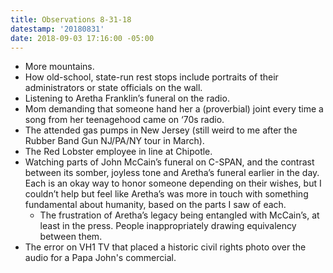 ```yaml
---
title: Observations 8-31-18
datestamp: '20180831'
date: 2018-09-03 17:16:00 -05:00
---
```


- More mountains.
- How old-school, state-run rest stops include portraits of their administrators or state officials on the wall.
- Listening to Aretha Franklin’s funeral on the radio.
- Mom demanding that someone hand her a (proverbial) joint every time a song from her teenagehood came on ‘70s radio.
- The attended gas pumps in New Jersey (still weird to me after the Rubber Band Gun NJ/PA/NY tour in March).
- The Red Lobster employee in line at Chipotle.
- Watching parts of John McCain’s funeral on C-SPAN, and the contrast between its somber, joyless tone and Aretha’s funeral earlier in the day. Each is an okay way to honor someone depending on their wishes, but I couldn’t help but feel like Aretha’s was more in touch with something fundamental about humanity, based on the parts I saw of each.
	- The frustration of Aretha’s legacy being entangled with McCain’s, at least in the press. People inappropriately drawing equivalency between them.
- The error on VH1 TV that placed a historic civil rights photo over the audio for a Papa John's commercial.
